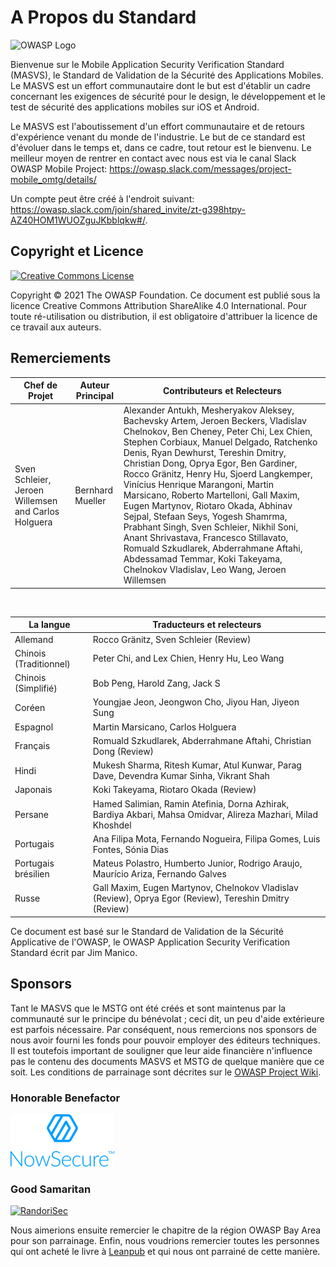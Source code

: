 # A Propos du Standard

![OWASP Logo](images/OWASP_logo.png)

Bienvenue sur le Mobile Application Security Verification Standard (MASVS), le Standard de Validation de la Sécurité des Applications Mobiles. Le MASVS est un effort communautaire dont le but est d'établir un cadre concernant les exigences de sécurité pour le design, le développement et le test de sécurité des applications mobiles sur iOS et Android.

Le MASVS est l'aboutissement d'un effort communautaire et de retours d'expérience venant du monde de l'industrie. Le but de ce standard est d'évoluer dans le temps et, dans ce cadre, tout retour est le bienvenu. Le meilleur moyen de rentrer en contact avec nous est via le canal Slack OWASP Mobile Project: <https://owasp.slack.com/messages/project-mobile_omtg/details/>

Un compte peut être créé à l'endroit suivant: <https://owasp.slack.com/join/shared_invite/zt-g398htpy-AZ40HOM1WUOZguJKbblqkw#/>.

## Copyright et Licence

[![Creative Commons License](images/CC-license.png)](https://creativecommons.org/licenses/by-sa/4.0/)

Copyright © 2021 The OWASP Foundation. Ce document est publié sous la licence Creative Commons Attribution ShareAlike 4.0 International. Pour toute ré-utilisation ou distribution, il est obligatoire d'attribuer la licence de ce travail aux auteurs.

<!-- \pagebreak -->

## Remerciements

| Chef de Projet | Auteur Principal | Contributeurs et Relecteurs
| ------- | --- | ----------------- |
| Sven Schleier, Jeroen Willemsen and Carlos Holguera | Bernhard Mueller | Alexander Antukh, Mesheryakov Aleksey, Bachevsky Artem, Jeroen Beckers, Vladislav Chelnokov, Ben Cheney, Peter Chi, Lex Chien, Stephen Corbiaux, Manuel Delgado, Ratchenko Denis, Ryan Dewhurst, Tereshin Dmitry, Christian Dong, Oprya Egor, Ben Gardiner, Rocco Gränitz, Henry Hu, Sjoerd Langkemper, Vinícius Henrique Marangoni, Martin Marsicano, Roberto Martelloni, Gall Maxim, Eugen Martynov, Riotaro Okada, Abhinav Sejpal, Stefaan Seys, Yogesh Shamrma, Prabhant Singh, Sven Schleier, Nikhil Soni, Anant Shrivastava, Francesco Stillavato, Romuald Szkudlarek, Abderrahmane Aftahi, Abdessamad Temmar, Koki Takeyama, Chelnokov Vladislav, Leo Wang, Jeroen Willemsen |

<br/>

| La langue | Traducteurs et relecteurs |
| --------------- | ------------------------------------------------------------ |
| Allemand | Rocco Gränitz, Sven Schleier (Review) |
| Chinois (Traditionnel) | Peter Chi, and Lex Chien, Henry Hu, Leo Wang |
| Chinois (Simplifié) | Bob Peng, Harold Zang, Jack S |
| Coréen | Youngjae Jeon, Jeongwon Cho, Jiyou Han, Jiyeon Sung |
| Espagnol | Martin Marsicano, Carlos Holguera |
| Français | Romuald Szkudlarek, Abderrahmane Aftahi, Christian Dong (Review) |
| Hindi | Mukesh Sharma, Ritesh Kumar, Atul Kunwar, Parag Dave, Devendra Kumar Sinha, Vikrant Shah |
| Japonais | Koki Takeyama, Riotaro Okada (Review) |
| Persane | Hamed Salimian, Ramin Atefinia, Dorna Azhirak, Bardiya Akbari, Mahsa Omidvar, Alireza Mazhari, Milad Khoshdel |
| Portugais | Ana Filipa Mota, Fernando Nogueira, Filipa Gomes, Luis Fontes, Sónia Dias|
| Portugais brésilien | Mateus Polastro, Humberto Junior, Rodrigo Araujo, Maurício Ariza, Fernando Galves |
| Russe | Gall Maxim, Eugen Martynov, Chelnokov Vladislav (Review), Oprya Egor (Review), Tereshin Dmitry (Review) |

Ce document est basé sur le Standard de Validation de la Sécurité Applicative de l'OWASP, le OWASP Application Security Verification Standard écrit par Jim Manico.

## Sponsors

Tant le MASVS que le MSTG ont été créés et sont maintenus par la communauté sur le principe du bénévolat ; ceci dit, un peu d'aide extérieure est parfois nécessaire. Par conséquent, nous remercions nos sponsors de nous avoir fourni les fonds pour pouvoir employer des éditeurs techniques. Il est toutefois important de souligner que leur aide financière n'influence pas le contenu des documents MASVS et MSTG de quelque manière que ce soit. Les conditions de parrainage sont décrites sur le [OWASP Project Wiki](https://owasp.org/www-project-mobile-security-testing-guide/#div-sponsorship "OWASP Mobile Security Testing Guide Sponsorship Packages").

### Honorable Benefactor

[![NowSecure](images/NowSecure_logo.png)](https://www.nowsecure.com/)

### Good Samaritan

[![RandoriSec](images/Randorisec_logo.png)](https://www.randorisec.fr/)

Nous aimerions ensuite remercier le chapitre de la région OWASP Bay Area pour son parrainage. Enfin, nous voudrions remercier toutes les personnes qui ont acheté le livre à [Leanpub](https://leanpub.com/mobile-security-testing-guide) et qui nous ont parrainé de cette manière.
